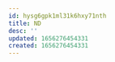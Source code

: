 ```yaml
---
id: hysg6gpk1ml31k6hxy71nth
title: ND
desc: ''
updated: 1656276454331
created: 1656276454331
---
```


